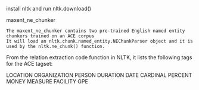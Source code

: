 
install nltk and run
	nltk.download()

maxent_ne_chunker

	The maxent_ne_chunker contains two pre-trained English named entity chunkers trained on an ACE corpus
	It will load an nltk.chunk.named_entity.NEChunkParser object and it is used by the nltk.ne_chunk() function.

From the relation extraction code function in NLTK, it lists the following tags for the ACE tagset:

LOCATION
ORGANIZATION
PERSON
DURATION
DATE
CARDINAL
PERCENT
MONEY
MEASURE
FACILITY
GPE